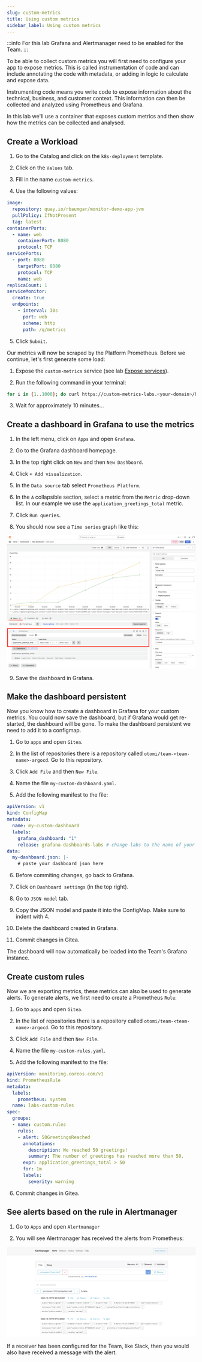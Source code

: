 ```yaml
---
slug: custom-metrics
title: Using custom metrics
sidebar_label: Using custom metrics
---
```


:::info
For this lab Grafana and Alertmanager need to be enabled for the Team.
:::

To be able to collect custom metrics you will first need to configure your app to expose metrics. This is called instrumentation of code and can include annotating the code with metadata, or adding in logic to calculate and expose data.

Instrumenting code means you write code to expose information about the technical, business, and customer context. This information can then be collected and analyzed using Prometheus and Grafana.

In this lab we'll use a container that exposes custom metrics and then show how the metrics can be collected and analysed.

## Create a Workload

1. Go to the Catalog and click on the `k8s-deployment` template.

2. Click on the `Values` tab.

3. Fill in the name `custom-metrics`.

4. Use the following values:

```yaml
image:
  repository: quay.io/rbaumgar/monitor-demo-app-jvm
  pullPolicy: IfNotPresent
  tag: latest
containerPorts:
  - name: web
    containerPort: 8080
    protocol: TCP
servicePorts:
  - port: 8080
    targetPort: 8080
    protocol: TCP
    name: web
replicaCount: 1
serviceMonitor:
  create: true
  endpoints:
    - interval: 30s
      port: web
      scheme: http
      path: /q/metrics
```

5. Click `Submit`.

Our metrics will now be scraped by the Platform Prometheus. Before we continue, let's first generate some load:

1. Expose the `custom-metrics` service (see lab [Expose services](expose-services.md)).

2. Run the following command in your terminal:

```bash
for i in {1..1000}; do curl https://custom-metrics-labs.<your-domain>/hello; sleep 10; done
```

3. Wait for approximately 10 minutes...

## Create a dashboard in Grafana to use the metrics

1. In the left menu, click on `Apps` and open `Grafana`.

2. Go to the Grafana dashboard homepage.

3. In the top right click on `New` and then `New Dashboard`.

4. Click `+ Add visualization`.

5. In the `Data source` tab select `Prometheus Platform`.

6. In the `A` collapsible section, select a metric from the `Metric` drop-down list. In our example we use the `application_greetings_total` metric.

7. Click `Run queries`.

8. You should now see a `Time series` graph like this:

![dashboards](../../img/dashboards-1.png)

9. Save the dashboard in Grafana.

## Make the dashboard persistent

Now you know how to create a dashboard in Grafana for your custom metrics. You could now save the dashboard, but if Grafana would get re-started, the dashboard will be gone. To make the dashboard persistent we need to add it to a configmap.

1. Go to `apps` and open `Gitea`.

2. In the list of repositories there is a repository called `otomi/team-<team-name>-argocd`. Go to this repository.

3. Click `Add File` and then `New File`.

4. Name the file `my-custom-dashboard.yaml`.

5. Add the following manifest to the file:

```yaml
apiVersion: v1
kind: ConfigMap
metadata:
  name: my-custom-dashboard
  labels:
    grafana_dashboard: "1"
    release: grafana-dashboards-labs # change labs to the name of your team
data:
  my-dashboard.json: |-
    # paste your dashboard json here
```

6. Before commiting changes, go back to Grafana.

7. Click on `Dashboard settings` (in the top right).

8. Go to `JSON model` tab.

9. Copy the JSON model and paste it into the ConfigMap. Make sure to indent with 4.

10. Delete the dashboard created in Grafana.

11. Commit changes in Gitea.

The dashboard will now automatically be loaded into the Team's Grafana instance.

## Create custom rules

Now we are exporting metrics, these metrics can also be used to generate alerts. To generate alerts, we first need to create a Prometheus `Rule`:

1. Go to `apps` and open `Gitea`.

2. In the list of repositories there is a repository called `otomi/team-<team-name>-argocd`. Go to this repository.

3. Click `Add File` and then `New File`.

4. Name the file `my-custom-rules.yaml`.

5. Add the following manifest to the file:

```yaml
apiVersion: monitoring.coreos.com/v1
kind: PrometheusRule
metadata:
  labels:
    prometheus: system
  name: labs-custom-rules
spec:
  groups:
  - name: custom.rules
    rules:
    - alert: 50GreetingsReached
      annotations:
        description: We reached 50 greetings!
        summary: The number of greetings has reached more than 50.
      expr: application_greetings_total > 50
      for: 1m
      labels:
        severity: warning
```

6. Commit changes in Gitea.

## See alerts based on the rule in Alertmanager

1. Go to `Apps` and open `Alertmanager`

2. You will see Alertmanager has received the alerts from Prometheus:

![rules](../../img/rules-3.png)

If a receiver has been configured for the Team, like Slack, then you would also have received a message with the alert.